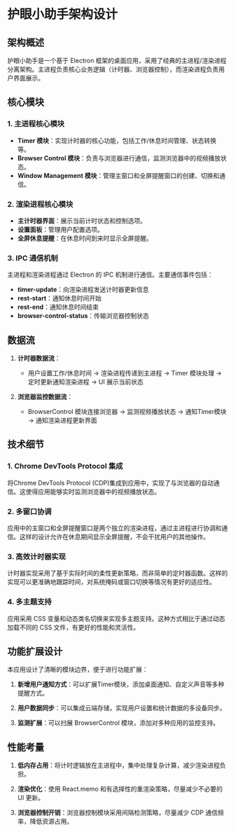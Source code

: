 # 护眼小助手架构设计

## 架构概述

护眼小助手是一个基于 Electron 框架的桌面应用，采用了经典的主进程/渲染进程分离架构。主进程负责核心业务逻辑（计时器、浏览器控制），而渲染进程负责用户界面展示。

## 核心模块

### 1. 主进程核心模块

- **Timer 模块**：实现计时器的核心功能，包括工作/休息时间管理、状态转换等。
- **Browser Control 模块**：负责与浏览器进行通信，监测浏览器中的视频播放状态。
- **Window Management 模块**：管理主窗口和全屏提醒窗口的创建、切换和通信。

### 2. 渲染进程核心模块

- **主计时器界面**：展示当前计时状态和控制选项。
- **设置面板**：管理用户配置选项。
- **全屏休息提醒**：在休息时间到来时显示全屏提醒。

### 3. IPC 通信机制

主进程和渲染进程通过 Electron 的 IPC 机制进行通信。主要通信事件包括：

- **timer-update**：向渲染进程发送计时器更新信息
- **rest-start**：通知休息时间开始
- **rest-end**：通知休息时间结束
- **browser-control-status**：传输浏览器控制状态

## 数据流

1. **计时器数据流**：
   - 用户设置工作/休息时间 → 渲染进程传递到主进程 → Timer 模块处理 → 定时更新通知渲染进程 → UI 展示当前状态

2. **浏览器监控数据流**：
   - BrowserControl 模块连接浏览器 → 监测视频播放状态 → 通知Timer模块 → 通知渲染进程更新界面

## 技术细节

### 1. Chrome DevTools Protocol 集成

将Chrome DevTools Protocol (CDP)集成到应用中，实现了与浏览器的自动通信。这使得应用能够实时监测浏览器中的视频播放状态。

### 2. 多窗口协调

应用中的主窗口和全屏提醒窗口是两个独立的渲染进程，通过主进程进行协调和通信。这样的设计允许在休息期间显示全屏提醒，不会干扰用户的其他操作。

### 3. 高效计时器实现

计时器实现采用了基于实际时间的柔性更新策略，而非简单的定时器函数。这样的实现可以更准确地跟踪时间，对系统掩码或窗口切换等情况有更好的适应性。

### 4. 多主题支持

应用采用 CSS 变量和动态类名切换来实现多主题支持。这种方式相比于通过动态加载不同的 CSS 文件，有更好的性能和灵活性。

## 功能扩展设计

本应用设计了清晰的模块边界，便于进行功能扩展：

1. **新增用户通知方式**：可以扩展Timer模块，添加桌面通知、自定义声音等多种提醒方式。

2. **用户数据同步**：可以集成云端存储，实现用户设置和统计数据的多设备同步。

3. **监测扩展**：可以扫展 BrowserControl 模块，添加对多种应用的监控支持。

## 性能考量

1. **低内存占用**：将计时逻辑放在主进程中，集中处理复杂计算，减少渲染进程负担。

2. **渲染优化**：使用 React.memo 和有选择性的重渲染策略，尽量减少不必要的 UI 更新。

3. **浏览器控制开销**：浏览器控制模块采用间隔检测策略，尽量减少 CDP 通信频率，降低资源占用。